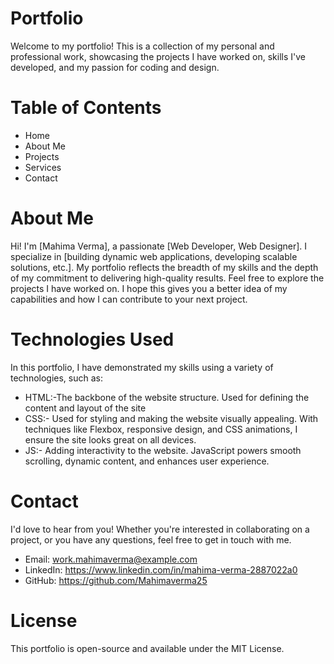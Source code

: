 # Portfolio
Welcome to my portfolio! This is a collection of my personal and professional work, showcasing the projects I have worked on, skills I've developed, and my passion for coding and design.

# Table of Contents
* Home
* About Me
* Projects
* Services
* Contact

# About Me
 
Hi! I'm [Mahima Verma], a passionate [Web Developer, Web Designer]. I specialize in [building dynamic web applications, developing scalable solutions, etc.]. My portfolio reflects the breadth of my skills and the depth of my commitment to delivering high-quality results.
Feel free to explore the projects I have worked on. I hope this gives you a better idea of my capabilities and how I can contribute to your next project.

# Technologies Used
In this portfolio, I have demonstrated my skills using a variety of technologies, such as:

* HTML:-The backbone of the website structure. Used for defining the content and layout of the site
* CSS:- Used for styling and making the website visually appealing. With techniques like Flexbox, responsive design, and CSS animations, I ensure the site looks great on all devices.
* JS:- Adding interactivity to the website. JavaScript powers smooth scrolling, dynamic content, and enhances user experience.

# Contact
I'd love to hear from you! Whether you're interested in collaborating on a project, or you have any questions, feel free to get in touch with me.

* Email: work.mahimaverma@example.com
* LinkedIn: https://www.linkedin.com/in/mahima-verma-2887022a0
* GitHub: https://github.com/Mahimaverma25

# License
This portfolio is open-source and available under the MIT License.
